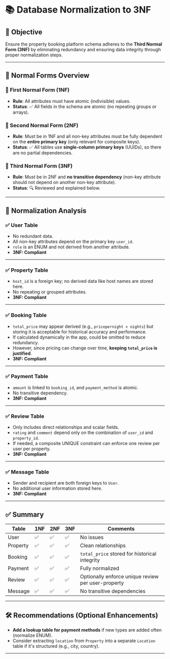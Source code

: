 # 📚 Database Normalization to 3NF

## 🎯 Objective
Ensure the property booking platform schema adheres to the **Third Normal Form (3NF)** by eliminating redundancy and ensuring data integrity through proper normalization steps.

---

## 🧱 Normal Forms Overview

### 🔹 First Normal Form (1NF)
- **Rule**: All attributes must have atomic (indivisible) values.
- **Status**: ✅ All fields in the schema are atomic (no repeating groups or arrays).

### 🔹 Second Normal Form (2NF)
- **Rule**: Must be in 1NF and all non-key attributes must be fully dependent on the **entire primary key** (only relevant for composite keys).
- **Status**: ✅ All tables use **single-column primary keys** (UUIDs), so there are no partial dependencies.

### 🔹 Third Normal Form (3NF)
- **Rule**: Must be in 2NF and **no transitive dependency** (non-key attribute should not depend on another non-key attribute).
- **Status**: 🔍 Reviewed and explained below.

---

## 🧪 Normalization Analysis

### ✅ User Table
- No redundant data.
- All non-key attributes depend on the primary key `user_id`.
- `role` is an ENUM and not derived from another attribute.
- **3NF: Compliant**

---

### ✅ Property Table
- `host_id` is a foreign key; no derived data like host names are stored here.
- No repeating or grouped attributes.
- **3NF: Compliant**

---

### ✅ Booking Table
- `total_price` may appear derived (e.g., `pricepernight × nights`) but storing it is acceptable for historical accuracy and performance.
- If calculated dynamically in the app, could be omitted to reduce redundancy.
- However, since pricing can change over time, **keeping `total_price` is justified**.
- **3NF: Compliant**

---

### ✅ Payment Table
- `amount` is linked to `booking_id`, and `payment_method` is atomic.
- No transitive dependency.
- **3NF: Compliant**

---

### ✅ Review Table
- Only includes direct relationships and scalar fields.
- `rating` and `comment` depend only on the combination of `user_id` and `property_id`.
- If needed, a composite UNIQUE constraint can enforce one review per user per property.
- **3NF: Compliant**

---

### ✅ Message Table
- Sender and recipient are both foreign keys to `User`.
- No additional user information stored here.
- **3NF: Compliant**

---

## ✅ Summary

| Table     | 1NF | 2NF | 3NF | Comments |
|-----------|-----|-----|-----|----------|
| User      | ✅  | ✅  | ✅  | No issues |
| Property  | ✅  | ✅  | ✅  | Clean relationships |
| Booking   | ✅  | ✅  | ✅  | `total_price` stored for historical integrity |
| Payment   | ✅  | ✅  | ✅  | Fully normalized |
| Review    | ✅  | ✅  | ✅  | Optionally enforce unique review per user-property |
| Message   | ✅  | ✅  | ✅  | No transitive dependencies |

---

## 🛠 Recommendations (Optional Enhancements)
- **Add a lookup table for payment methods** if new types are added often (normalize ENUM).
- Consider extracting `location` from `Property` into a separate `Location` table if it's structured (e.g., city, country).

---

